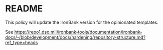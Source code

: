 # README 

This policy will update the IronBank version for the opinionated templates.

See https://repo1.dso.mil/ironbank-tools/documentation/ironbank-docs/-/blob/development/docs/hardening/repository-structure.md?ref_type=heads
